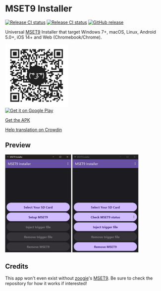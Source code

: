 # MSET9 Installer

[![Release CI status](https://github.com/danny8376/mset9_installer/workflows/Release/badge.svg)](https://github.com/danny8376/mset9_installer/actions/workflows/release.yml)
[![Release CI status](https://github.com/danny8376/mset9_installer/workflows/GitHub%20Pages/badge.svg)](https://github.com/danny8376/mset9_installer/actions/workflows/gh-pages.yml)
[![GitHub release](https://img.shields.io/github/v/release/danny8376/MSET9Installer4Android)](https://github.com/danny8376/MSET9Installer4Android/releases)

Universal [MSET9](https://github.com/zoogie/MSET9) Installer that target Windows 7+, macOS, Linux, Android 5.0+, iOS 14+ and Web (Chromebook/Chrome).

[<img alt="Scan QR Code to get it on Google Play" title="Scan QR Code to get it on Google Play" src="/resources/qrcode/play_store_market_qr.png?raw=true" width="203"><br><img alt="Get it on Google Play" src="https://play.google.com/intl/en_us/badges/static/images/badges/en_badge_web_generic.png" width="203">](https://play.google.com/store/apps/details?id=moe.saru.homebrew.console3ds.mset9_installer_android)

[Get the APK](https://github.com/danny8376/mset9_installer/releases/latest/download/app-release.apk)

[Help translation on Crowdin](https://crowdin.com/project/mset9_installer)

## Preview

<img src="/resources/screenshots/desktop/1.png" width="213" alt="MSET9 Installer Screenshot - SD card selected"> <img src="/resources/screenshots/desktop/2.png" width="213" alt="MSET9 Installer Screenshot - Ready to inject">

## Credits

This app won't even exist without [zoogie](https://github.com/zoogie)'s [MSET9](https://github.com/zoogie/MSET9). Be sure to check the repository for how it works if interested!
